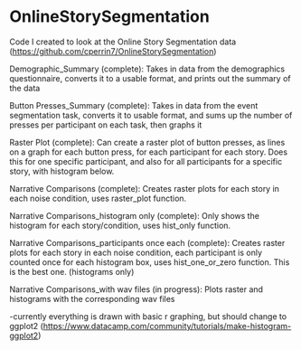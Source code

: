 # OnlineStorySegmentation
 Code I created to look at the Online Story Segmentation data
 (https://github.com/cperrin7/OnlineStorySegmentation)


Demographic_Summary (complete):
 Takes in data from the demographics questionnaire, converts it to a usable format, and prints out the summary of the data

Button Presses_Summary (complete):
 Takes in data from the event segmentation task, converts it to usable format, and sums up the number of presses per participant on each task, then graphs it

Raster Plot (complete):
 Can create a raster plot of button presses, as lines on a graph for each button press, for each participant for each story. Does this for one specific participant, and also for all participants for a specific story, with histogram below.

Narrative Comparisons (complete):
  Creates raster plots for each story in each noise condition, uses raster_plot function.

Narrative Comparisons_histogram only (complete):
  Only shows the histogram for each story/condition, uses hist_only function.

Narrative Comparisons_participants once each (complete):
  Creates raster plots for each story in each noise condition, each participant is only counted once for each histogram box, uses hist_one_or_zero function. This is the best one. (histograms only)

Narrative Comparisons_with wav files (in progress):
  Plots raster and histograms with the corresponding wav files

-currently everything is drawn with basic r graphing, but should change to ggplot2 (https://www.datacamp.com/community/tutorials/make-histogram-ggplot2)
